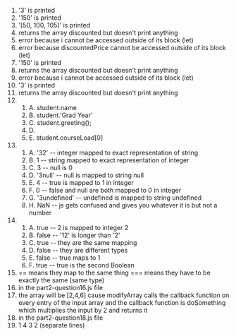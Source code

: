 1. '3' is printed
2. '150' is printed
3. '[50, 100, 105]' is printed
4. returns the array discounted but doesn't print anything
5. error because i cannot be accessed outside of its block (let)
6. error because discountedPrice cannot be accessed outside of its block (let)
7. '150' is printed
8. returns the array discounted but doesn't print anything
9. error because i cannot be accessed outside of its block (let)
10. '3' is printed
11. returns the array discounted but doesn't print anything
12. 
    1.  A. student.name
    2.  B. student.'Grad Year'
    3.  C. student.greeting();
    4.  D. 
    5.  E. student.courseLoad[0]
13. 
    1.  A. '32' -- integer mapped to exact representation of string
    2.  B. 1 -- string mapped to exact representation of integer
    3.  C. 3 -- null is 0
    4.  D. '3null' -- null is mapped to string null
    5.  E. 4 -- true is mapped to 1 in integer
    6.  F. 0 -- false and null are both mapped to 0 in integer
    7.  G. '3undefined' -- undefined is mapped to string undefined
    8.  H. NaN -- js gets confused and gives you whatever it is but not a number
14. 
    1.  A. true -- 2 is mapped to integer 2
    2.  B. false -- '12' is longer than '2'
    3.  C. true -- they are the same mapping
    4.  D. false -- they are different types
    5.  E. false -- true maps to 1
    6.  F. true -- true is the second Boolean
15. == means they map to the same thing === means they have to be exactly the same (same type)
16. in the part2-question16.js file
17. the array will be [2,4,6] cause modifyArray calls the callback function on every entry of the input array and the callback function is doSomething which multiplies the input by 2 and returns it
18. in the part2-question18.js file
19. 1 4 3 2 (separate lines)